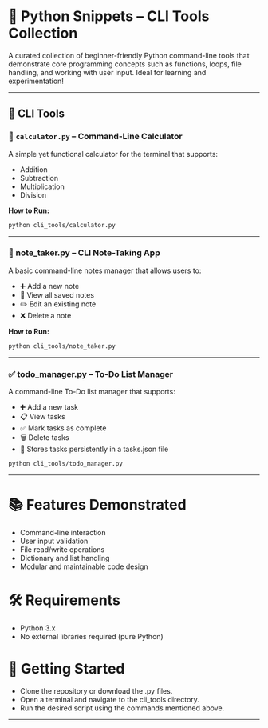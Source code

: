 # 🐍 Python Snippets – CLI Tools Collection

A curated collection of beginner-friendly Python command-line tools that demonstrate core programming concepts such as functions, loops, file handling, and working with user input. 
Ideal for learning and experimentation!

---

## 📁 CLI Tools

### 🧮 `calculator.py` – Command-Line Calculator

A simple yet functional calculator for the terminal that supports:

- Addition
- Subtraction
- Multiplication
- Division

**How to Run:**

```bash
python cli_tools/calculator.py
```
---

### 📝 note_taker.py – CLI Note-Taking App

A basic command-line notes manager that allows users to:

- ➕ Add a new note
- 📖 View all saved notes
- ✏️ Edit an existing note
- ❌ Delete a note

**How to Run:**

```bash
python cli_tools/note_taker.py
```
---

### ✅ todo_manager.py – To-Do List Manager
A command-line To-Do list manager that supports:

- ➕ Add a new task
- 📋 View tasks
- ✅ Mark tasks as complete
- 🗑️ Delete tasks
- 💾 Stores tasks persistently in a tasks.json file

```bash
python cli_tools/todo_manager.py
```
--- 

# 📚 Features Demonstrated
- Command-line interaction
- User input validation
- File read/write operations
- Dictionary and list handling
- Modular and maintainable code design

# 🛠️ Requirements
- Python 3.x
- No external libraries required (pure Python)

# 🚀 Getting Started
- Clone the repository or download the .py files.
- Open a terminal and navigate to the cli_tools directory.
- Run the desired script using the commands mentioned above.
---
